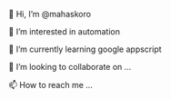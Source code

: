 👋 Hi, I’m @mahaskoro

👀 I’m interested in automation

🌱 I’m currently learning google appscript

💞️ I’m looking to collaborate on ...

📫 How to reach me ...
